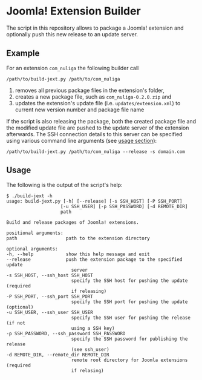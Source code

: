 # Joomla! Extension Builder

The script in this repository allows to package a Joomla! extension and optionally push this new release to an update server.

## Example

For an extension `com_nuliga` the following builder call

    /path/to/build-jext.py /path/to/com_nuliga

1. removes all previous package files in the extension's folder,
1. creates a new package file, such as `com_nuliga-0.2.0.zip` and
1. updates the extension's update file (i.e. `updates/extension.xml`) to current new version number and package file name

If the script is also releasing the package, both the created package file and the modified update file are pushed to the update server of the extension afterwards.
The SSH connection details to this server can be specified using various command line arguments (see [usage section](#usage)):

    /path/to/build-jext.py /path/to/com_nuliga --release -s domain.com

## Usage

The following is the output of the script's help:

    $ ./build-jext -h
    usage: build-jext.py [-h] [--release] [-s SSH_HOST] [-P SSH_PORT]
                        [-u SSH_USER] [-p SSH_PASSWORD] [-d REMOTE_DIR]
                        path

    Build and release packages of Joomla! extensions.

    positional arguments:
    path                  path to the extension directory

    optional arguments:
    -h, --help            show this help message and exit
    --release             push the extension package to the specified update
                            server
    -s SSH_HOST, --ssh_host SSH_HOST
                            specify the SSH host for pushing the update (required
                            if releasing)
    -P SSH_PORT, --ssh_port SSH_PORT
                            specify the SSH port for pushing the update (optional)
    -u SSH_USER, --ssh_user SSH_USER
                            specify the SSH user for pushing the release (if not
                            using a SSH key)
    -p SSH_PASSWORD, --ssh_password SSH_PASSWORD
                            specify the SSH password for publishing the release
                            (see ssh_user)
    -d REMOTE_DIR, --remote_dir REMOTE_DIR
                            remote root directory for Joomla extensions (required
                            if relasing)
